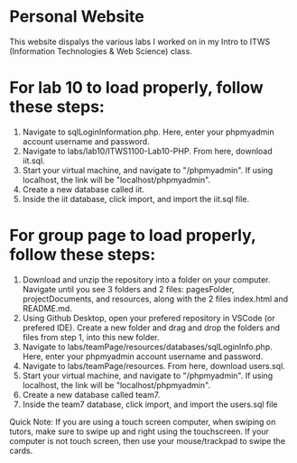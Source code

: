 # Personal Website

This website dispalys the various labs I worked on in my Intro to ITWS (Information Technologies & 
Web Science) class.

# For lab 10 to load properly, follow these steps:
1. Navigate to sqlLoginInformation.php. Here, enter your phpmyadmin account username and password.
2. Navigate to labs/lab10/ITWS1100-Lab10-PHP. From here, download iit.sql.
3. Start your virtual machine, and navigate to "/phpmyadmin".
   If using localhost, the link will be "localhost/phpmyadmin".
4. Create a new database called iit. 
5. Inside the iit database, click import, and import the iit.sql file. 


# For group page to load properly, follow these steps:
1. Download and unzip the repository into a folder on your computer. Navigate until you see 3 folders and 2 
   files: pagesFolder, projectDocuments, and resources, along with the 2 files index.html and README.md.
2. Using Github Desktop, open your prefered repository in VSCode (or prefered IDE). Create a new folder and drag and drop 
   the folders and files from step 1, into this new folder. 
3. Navigate to labs/teamPage/resources/databases/sqlLoginInfo.php. Here, enter your phpmyadmin account username and password.
4. Navigate to labs/teamPage/resources. From here, download users.sql.
5. Start your virtual machine, and navigate to "/phpmyadmin". If using localhost, the link will be "localhost/phpmyadmin".
6. Create a new database called team7.
7. Inside the team7 database, click import, and import the users.sql file

Quick Note: If you are using a touch screen computer, when swiping on tutors, make sure to swipe up and right using the touchscreen. If your computer is not touch screen, then use your mouse/trackpad to swipe the cards. 